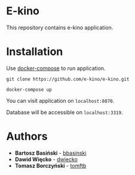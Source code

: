 # E-kino

This repository contains e-kino application.

# Installation
Use [docker-compose](https://docs.docker.com/compose/install) to run application.
```
git clone https://github.com/e-kino/e-kino.git
```
```
docker-compose up
```

You can visit application on `localhost:8070`.

Database will be accessible on `localhost:3319`.

# Authors
* **Bartosz Basiński** - [bbasinski](https://github.com/bbasinski)
* **Dawid Więcko** - [dwiecko](https://github.com/dwiecko)
* **Tomasz Borczyński** - [tomftb](https://github.com/tomftb)